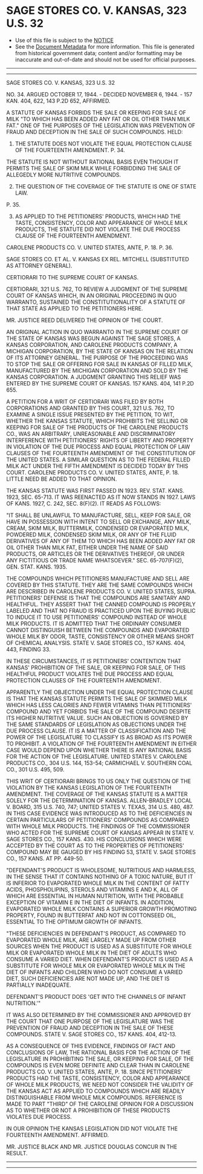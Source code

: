 ---
---

# SAGE STORES CO. V. KANSAS, 323 U.S. 32

* Use of this file is subject to the [NOTICE](https://github.com/publicdocs/notice/blob/master/NOTICE)
* See the [Document Metadata](../../../) for more information.
  This file is generated from historical government data; content and/or formatting may be inaccurate and out-of-date and should not be used for official purposes.

----------
----------

SAGE STORES CO. V. KANSAS, 323 U.S. 32

NO. 34.  ARGUED OCTOBER 17, 1944.  - DECIDED NOVEMBER 6, 1944.  - 157 KAN. 404, 622, 143 P.2D 652, AFFIRMED.

A STATUTE OF KANSAS FORBIDS THE SALE OR KEEPING FOR SALE OF MILK "TO WHICH HAS BEEN ADDED ANY FAT OR OIL OTHER THAN MILK FAT."  ONE OF THE PURPOSES OF THE LEGISLATION WAS PREVENTION OF FRAUD AND DECEPTION IN THE SALE OF SUCH COMPOUNDS.  HELD:

1.  THE STATUTE DOES NOT VIOLATE THE EQUAL PROTECTION CLAUSE OF THE FOURTEENTH AMENDMENT.  P. 34.

THE STATUTE IS NOT WITHOUT RATIONAL BASIS EVEN THOUGH IT PERMITS THE SALE OF SKIM MILK WHILE FORBIDDING THE SALE OF ALLEGEDLY MORE NUTRITIVE COMPOUNDS.

2.  THE QUESTION OF THE COVERAGE OF THE STATUTE IS ONE OF STATE LAW.

P. 35.

3.  AS APPLIED TO THE PETITIONERS' PRODUCTS, WHICH HAD THE TASTE, CONSISTENCY, COLOR AND APPEARANCE OF WHOLE MILK PRODUCTS, THE STATUTE DID NOT VIOLATE THE DUE PROCESS CLAUSE OF THE FOURTEENTH AMENDMENT.

CAROLENE PRODUCTS CO. V. UNITED STATES, ANTE, P. 18.  P. 36.

SAGE STORES CO. ET AL. V. KANSAS EX REL. MITCHELL (SUBSTITUTED AS ATTORNEY GENERAL).

CERTIORARI TO THE SUPREME COURT OF KANSAS.

CERTIORARI, 321 U.S. 762, TO REVIEW A JUDGMENT OF THE SUPREME COURT OF KANSAS WHICH, IN AN ORIGINAL PROCEEDING IN QUO WARRANTO, SUSTAINED THE CONSTITUTIONALITY OF A STATUTE OF THAT STATE AS APPLIED TO THE PETITIONERS HERE.

MR. JUSTICE REED DELIVERED THE OPINION OF THE COURT.

AN ORIGINAL ACTION IN QUO WARRANTO IN THE SUPREME COURT OF THE STATE OF KANSAS WAS BEGUN AGAINST THE SAGE STORES, A KANSAS CORPORATION, AND CAROLENE PRODUCTS COMPANY, A MICHIGAN CORPORATION, BY THE STATE OF KANSAS ON THE RELATION OF ITS ATTORNEY GENERAL.  THE PURPOSE OF THE PROCEEDING WAS TO STOP THE SALE OR OFFERING FOR SALE IN KANSAS OF FILLED MILK, MANUFACTURED BY THE MICHIGAN CORPORATION AND SOLD BY THE KANSAS CORPORATION.  A JUDGMENT GRANTING THIS RELIEF WAS ENTERED BY THE SUPREME COURT OF KANSAS.  157 KANS. 404, 141 P.2D 655.

A PETITION FOR A WRIT OF CERTIORARI WAS FILED BY BOTH CORPORATIONS AND GRANTED BY THIS COURT, 321 U.S. 762, TO EXAMINE A SINGLE ISSUE PRESENTED BY THE PETITION, TO WIT, WHETHER THE KANSAS STATUTE, WHICH PROHIBITS THE SELLING OR KEEPING FOR SALE OF THE PRODUCTS OF THE CAROLENE PRODUCTS CO., WAS AN ARBITRARY, UNREASONABLE AND DISCRIMINATORY INTERFERENCE WITH PETITIONERS' RIGHTS OF LIBERTY AND PROPERTY IN VIOLATION OF THE DUE PROCESS AND EQUAL PROTECTION OF LAW CLAUSES OF THE FOURTEENTH AMENDMENT OF THE CONSTITUTION OF THE UNITED STATES.  A SIMILAR QUESTION AS TO THE FEDERAL FILLED MILK ACT UNDER THE FIFTH AMENDMENT IS DECIDED TODAY BY THIS COURT.  CAROLENE PRODUCTS CO. V. UNITED STATES, ANTE, P. 18.  LITTLE NEED BE ADDED TO THAT OPINION.

THE KANSAS STATUTE WAS FIRST PASSED IN 1923.  REV. STAT. KANS. 1923, SEC. 65-713.  IT WAS REENACTED AS IT NOW STANDS IN 1927.  LAWS OF KANS. 1927, C. 242, SEC. 8(F)(2).  IT READS AS FOLLOWS:

"IT SHALL BE UNLAWFUL TO MANUFACTURE, SELL, KEEP FOR SALE, OR HAVE IN POSSESSION WITH INTENT TO SELL OR EXCHANGE, ANY MILK, CREAM, SKIM MILK, BUTTERMILK, CONDENSED OR EVAPORATED MILK, POWDERED MILK, CONDENSED SKIM MILK, OR ANY OF THE FLUID DERIVATIVES OF ANY OF THEM TO WHICH HAS BEEN ADDED ANY FAT OR OIL OTHER THAN MILK FAT, EITHER UNDER THE NAME OF SAID PRODUCTS, OR ARTICLES OR THE DERIVATIVES THEREOF, OR UNDER ANY FICTITIOUS OR TRADE NAME WHATSOEVER."  SEC. 65-707(F)(2), GEN. STAT. KANS. 1935.

THE COMPOUNDS WHICH PETITIONERS MANUFACTURE AND SELL ARE COVERED BY THIS STATUTE.  THEY ARE THE SAME COMPOUNDS WHICH ARE DESCRIBED IN CAROLENE PRODUCTS CO. V. UNITED STATES, SUPRA.  PETITIONERS' DEFENSE IS THAT THE COMPOUNDS ARE SANITARY AND HEALTHFUL.  THEY ASSERT THAT THE CANNED COMPOUND IS PROPERLY LABELED AND THAT NO FRAUD IS PRACTICED UPON THE BUYING PUBLIC TO INDUCE IT TO USE PETITIONERS' COMPOUND INSTEAD OF WHOLE MILK PRODUCTS.  IT IS ADMITTED THAT THE ORDINARY CONSUMER CANNOT DISTINGUISH BETWEEN THE COMPOUNDS AND EVAPORATED WHOLE MILK BY ODOR, TASTE, CONSISTENCY OR OTHER MEANS SHORT OF CHEMICAL ANALYSIS.  STATE V. SAGE STORES CO., 157 KANS. 404, 443, FINDING 33.

IN THESE CIRCUMSTANCES, IT IS PETITIONERS' CONTENTION THAT KANSAS' PROHIBITION OF THE SALE, OR KEEPING FOR SALE, OF THIS HEALTHFUL PRODUCT VIOLATES THE DUE PROCESS AND EQUAL PROTECTION CLAUSES OF THE FOURTEENTH AMENDMENT.

APPARENTLY THE OBJECTION UNDER THE EQUAL PROTECTION CLAUSE IS THAT THE KANSAS STATUTE PERMITS THE SALE OF SKIMMED MILK WHICH HAS LESS CALORIES AND FEWER VITAMINS THAN PETITIONERS' COMPOUND AND YET FORBIDS THE SALE OF THE COMPOUND DESPITE ITS HIGHER NUTRITIVE VALUE.  SUCH AN OBJECTION IS GOVERNED BY THE SAME STANDARDS OF LEGISLATION AS OBJECTIONS UNDER THE DUE PROCESS CLAUSE.  IT IS A MATTER OF CLASSIFICATION AND THE POWER OF THE LEGISLATURE TO CLASSIFY IS AS BROAD AS ITS POWER TO PROHIBIT.  A VIOLATION OF THE FOURTEENTH AMENDMENT IN EITHER CASE WOULD DEPEND UPON WHETHER THERE IS ANY RATIONAL BASIS FOR THE ACTION OF THE LEGISLATURE.  UNITED STATES V. CAROLENE PRODUCTS CO., 304 U.S. 144, 153-54; CARMICHAEL V. SOUTHERN COAL CO., 301 U.S. 495, 509.

THIS WRIT OF CERTIORARI BRINGS TO US ONLY THE QUESTION OF THE VIOLATION BY THE KANSAS LEGISLATION OF THE FOURTEENTH AMENDMENT.  THE COVERAGE OF THE KANSAS STATUTE IS A MATTER SOLELY FOR THE DETERMINATION OF KANSAS.  ALLEN-BRADLEY LOCAL V. BOARD, 315 U.S. 740, 747; UNITED STATES V. TEXAS, 314 U.S. 480, 487.  IN THIS CASE EVIDENCE WAS INTRODUCED AS TO THE DEFICIENCIES IN CERTAIN PARTICULARS OF PETITIONERS' COMPOUNDS AS COMPARED WITH WHOLE MILK PRODUCTS.  THE FINDINGS OF THE COMMISSIONER WHO ACTED FOR THE SUPREME COURT OF KANSAS APPEAR IN STATE V. SAGE STORES CO., 157 KANS. 430.  HIS CONCLUSIONS WHICH WERE ACCEPTED BY THE COURT AS TO THE PROPERTIES OF PETITIONERS' COMPOUND MAY BE GAUGED BY HIS FINDING 53, STATE V. SAGE STORES CO., 157 KANS. AT PP. 449-50.

"DEFENDANT'S PRODUCT IS WHOLESOME, NUTRITIOUS AND HARMLESS, IN THE SENSE THAT IT CONTAINS NOTHING OF A TOXIC NATURE, BUT IT IS INFERIOR TO EVAPORATED WHOLE MILK IN THE CONTENT OF FATTY ACIDS, PHOSPHOLIPINS, STEROLS AND VITAMINS E AND K, ALL OF WHICH ARE ESSENTIAL IN HUMAN NUTRITION, WITH THE PROBABLE EXCEPTION OF VITAMIN E IN THE DIET OF INFANTS.  IN ADDITION, EVAPORATED WHOLE MILK CONTAINS A SUPERIOR GROWTH PROMOTING PROPERTY, FOUND IN BUTTERFAT AND NOT IN COTTONSEED OIL, ESSENTIAL TO THE OPTIMUM GROWTH OF INFANTS.

"THESE DEFICIENCIES IN DEFENDANT'S PRODUCT, AS COMPARED TO EVAPORATED WHOLE MILK, ARE LARGELY MADE UP FROM OTHER SOURCES WHEN THE PRODUCT IS USED AS A SUBSTITUTE FOR WHOLE MILK OR EVAPORATED WHOLE MILK IN THE DIET OF ADULTS WHO CONSUME A VARIED DIET.  WHEN DEFENDANT'S PRODUCT IS USED AS A SUBSTITUTE FOR WHOLE MILK OR EVAPORATED WHOLE MILK IN THE DIET OF INFANTS AND CHILDREN WHO DO NOT CONSUME A VARIED DIET, SUCH DEFICIENCIES ARE NOT MADE UP, AND THE DIET IS PARTIALLY INADEQUATE.

DEFENDANT'S PRODUCT DOES 'GET INTO THE CHANNELS OF INFANT NUTRITION.'"

IT WAS ALSO DETERMINED BY THE COMMISSIONER AND APPROVED BY THE COURT THAT ONE PURPOSE OF THE LEGISLATURE WAS THE PREVENTION OF FRAUD AND DECEPTION IN THE SALE OF THESE COMPOUNDS.  STATE V. SAGE STORES CO., 157 KANS. 404, 412-13.

AS A CONSEQUENCE OF THIS EVIDENCE, FINDINGS OF FACT AND CONCLUSIONS OF LAW, THE RATIONAL BASIS FOR THE ACTION OF THE LEGISLATURE IN PROHIBITING THE SALE, OR KEEPING FOR SALE, OF THE COMPOUNDS IS EVEN MORE DEFINITE AND CLEAR THAN IN CAROLENE PRODUCTS CO. V. UNITED STATES, ANTE, P. 18.  SINCE PETITIONERS' PRODUCTS HAD THE TASTE, CONSISTENCY, COLOR AND APPEARANCE OF WHOLE MILK PRODUCTS, WE NEED NOT CONSIDER THE VALIDITY OF THE KANSAS ACT AS APPLIED TO COMPOUNDS WHICH ARE READILY DISTINGUISHABLE FROM WHOLE MILK COMPOUNDS.  REFERENCE IS MADE TO PART "THIRD" OF THE CAROLENE OPINION FOR A DISCUSSION AS TO WHETHER OR NOT A PROHIBITION OF THESE PRODUCTS VIOLATES DUE PROCESS.

IN OUR OPINION THE KANSAS LEGISLATION DID NOT VIOLATE THE FOURTEENTH AMENDMENT.  AFFIRMED.

MR. JUSTICE BLACK AND MR. JUSTICE DOUGLAS CONCUR IN THE RESULT.


----------
----------

